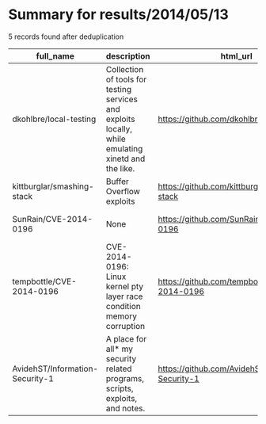 
# Summary for results/2014/05/13
    
5 records found after deduplication

| full_name | description | html_url | matched_list | matched_count | pushed_at | size | stargazers_count | language | forks_count | vul_ids |
|---------------------------------|-----------------------------------------------------------------------------------------------------|----------------------------------------------------|----------------|-----------------|---------------------------|--------|--------------------|------------|---------------|-------------------|
| dkohlbre/local-testing | Collection of tools for testing services and exploits locally, while emulating xinetd and the like. | https://github.com/dkohlbre/local-testing | ['exploit'] | 1 | 2014-05-13 00:32:47+00:00 | 144 | 0 | C | 0 | [] |
| kittburglar/smashing-stack | Buffer Overflow exploits | https://github.com/kittburglar/smashing-stack | ['exploit'] | 1 | 2014-05-13 12:11:41+00:00 | 140 | 0 | C | 1 | [] |
| SunRain/CVE-2014-0196 | None | https://github.com/SunRain/CVE-2014-0196 | ['cve-2'] | 1 | 2014-05-13 12:35:25+00:00 | 108 | 0 | C | 0 | ['CVE-2014-0196'] |
| tempbottle/CVE-2014-0196 | CVE-2014-0196: Linux kernel pty layer race condition memory corruption | https://github.com/tempbottle/CVE-2014-0196 | ['cve-2'] | 1 | 2014-05-13 04:53:40+00:00 | 132 | 1 | C | 1 | ['CVE-2014-0196'] |
| AvidehST/Information-Security-1 | A place for all* my security related programs, scripts, exploits, and notes. | https://github.com/AvidehST/Information-Security-1 | ['exploit'] | 1 | 2014-05-13 20:14:40+00:00 | 324 | 0 | C | 0 | [] |
